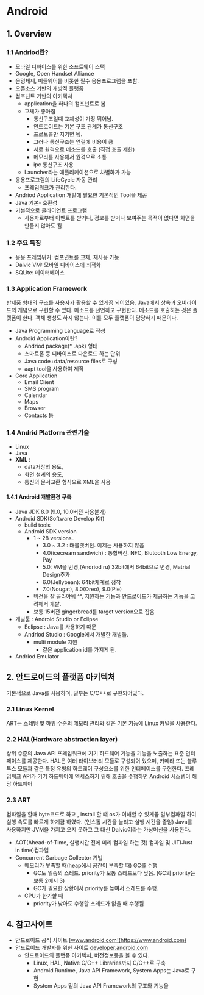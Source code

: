 # Android
## 1. Overview
### 1.1 Andriod란?
- 모바일 디바이스를 위한 소프트웨어 스택
- Google, Open Handset Alliance
- 운영체제, 미들웨어를 비롯한 필수 응용프로그램을 포함.
- 오픈소스 기반의 개방적 플랫폼
- 컴포넌트 기반의 아키텍쳐
  - application을 하나의 컴포넌트로 봄
  - 교체가 좋아짐
    - 통신구조일때 교체성이 가장 뛰어남.
    - 안드로이드는 기본 구조 관계가 통신구조
    - 프로토콜만 지키면 됨.
    - 그러나 통신구조는 연결에 비용이 큼
    - 서로 원격으로 메소드를 호출 (직접 호출 제한)
    - 메모리를 사용해서 원격으로 소통
    - ipc 통신구조 사용
  - Launcher라는 애플리케이션으로 차별화가 가능
- 응용프로그램의 LifeCycle 자동 관리
  - 프레임워크가 관리한다.
- Andriod Application 개발에 필요한 기본적인 Tool을 제공
- Java 기본- 호환성
- 기본적으로 클라이언트 프로그램
  - 사용자로부터 이벤트를 받거나, 정보를 받거나 보여주는 목적이 없다면 화면을 만들지 않아도 됨
### 1.2 주요 특징
- 응용 프레임위커: 컴포넌트를 교체, 재사용 가능
- Dalvic VM: 모바일 디바이스에 최적화
- SQLite: 데이터베이스

### 1.3 Application Framework
반제품 형태의 구조를 사용자가 활용할 수 있게끔 되어있음. Java에서 상속과 오버라이드의 개념으로 구현할 수 있다.
메소드를 선언하고 구현한다. 메소드를 호출하는 것은 플랫폼이 한다. 객체 생성도 하지 않는다. 이를 모두 플랫폼이 담당하기 때문이다.
- Java Programming Language로 작성
- Android Application이란?
  - Andriod package(* .apk) 형태
  - 스마트폰 등 디바이스로 다은로드 하는 단위
  - Java code+data/resource files로 구성
  - aapt tool을 사용하여 제작
- Core Application
  - Email Client
  - SMS program
  - Calendar
  - Maps
  - Browser
  - Contacts 등

### 1.4 Andrid Platform 관련기술
- Linux
- Java
- **XML** :
  - data저장의 용도,
  - 화면 설계의 용도,
  - 통신의 문서교환 형식으로 XML을 사용

#### 1.4.1 Android 개발환경 구축
- Java JDK 8.0 (9.0, 10.0버전 사용불가)
- Android SDK(Software Develop Kit)
  - build tools
  - Android SDK version
    - 1 ~ 28 versions..
      - 3.0 ~ 3.2 : 태블렛버전. 이제는 사용하지 않음
      - 4.0(icecream sandwich) : 통합버전. NFC, Blutooth Low Energy, Pay
      - 5.0: VM을 번경,(Andriod ru) 32bit에서 64bit으로 변경, Matrial Design추가
      - 6.0(Jellybean): 64bit체계로 정착
      -  7.0(Nougat), 8.0(Oreo), 9.0(Pie)
    - 버전을 잘 골라야됨 ^^, 지원하는 기능과 안드로이드가 제공하는 기능을 고려해서 개발.
    - 보통 15버전 gingerbread를 target version으로 잡음
- 개발툴 : Android Studio or Eclipse
  - Eclipse : Java를 사용하기 때문
  - Andriod Studio : Google에서 개발한 개발툴.
    - multi module 지원
      - 같은 application id를 가지게 됨.
- Andriod Emulator

## 2. 안드로이드의 플랫폼 아키텍처
기본적으로  Java를 사용하며, 일부는 C/C++로 구현되어있다.
### 2.1 Linux Kernel
ART는 스레딩 및 하위 수준의 메모리 관리와 같은 기본 기능에 Linux 커널을 사용한다.

### 2.2 HAL(Hardware abstraction layer)
상위 수준의 Java API 프레임워크에 기기 하드웨어 기능을 기능을 노출하는 표준 인터페이스를 제공한다. HAL은 여러 라이브러리 모듈로 구성되어 있으며, 카메라 또는 블루투스 모듈과 같은 특정 유형의 하드웨어 구성요소를 위한 인터페이스를 구현한다. 프레임워크 API가 기기 하드웨어에 엑세스하기 위해 호출을 수행하면 Android 시스템이 해당 하드웨어

### 2.3 ART
컴파일을 할때 byte코드로 하고 , install 할 떄 os가 이해할 수 있게끔 일부컴파일 하여 실행 속도를 빠르게 하게끔 하였다. (인스톨 시간을 늘리고 실행 시간을 줄임)
Java를 사용하지만 JVM을 가지고 오지 못하고 그 대신 Dalvic이라는 가상머신을 사용한다.
- AOT(Ahead-of-Time, 실행시간 전에 미리 컴파일 하는 것) 컴파일 및 JIT(Just in time)컴파일
- Concurrent Garbage Collector 기법
  - 메모리가 부족할 때(heap에서 공간이 부족할 때) GC를 수행
    - GC도 일종의 스레드. priority가 보통 스레드보다 낮음. (GC의 priority는 보통 2에서 3)
    - GC가 필요한 상황에서 priority를 높여서 스레드를 수행.
  - CPU가 한가할 때
    - priority가 낮아도 수행할 스레드가 없을 때 수행됨

## 4. 참고사이트
- 안드로이드 공식 사이트 [www.android.com](https://www.android.com)
- 안드로이드 개발자를 위한 사이트 [developer.android.com](https://developer.android.com)
  - 안드로이드의 플랫폼 아키텍처, 버전정보등을 볼 수 있다.
    - Linux, HAL, Native C/C++ Libraries까지 C/C++로 구축
    - Android Runtime, Java API Framework, System Apps는 Java로 구현
    - System Apps 밑의 Java API Framework의 구조와 기능을
